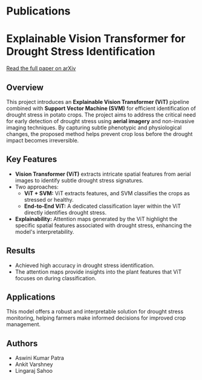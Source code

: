# Publications

# Explainable Vision Transformer for Drought Stress Identification
[Read the full paper on arXiv](https://arxiv.org/abs/2407.21666)
## Overview

This project introduces an **Explainable Vision Transformer (ViT)** pipeline combined with **Support Vector Machine (SVM)** for efficient identification of drought stress in potato crops. The project aims to address the critical need for early detection of drought stress using **aerial imagery** and non-invasive imaging techniques. By capturing subtle phenotypic and physiological changes, the proposed method helps prevent crop loss before the drought impact becomes irreversible.

## Key Features

- **Vision Transformer (ViT)** extracts intricate spatial features from aerial images to identify subtle drought stress signatures.
- Two approaches:
  - **ViT + SVM:** ViT extracts features, and SVM classifies the crops as stressed or healthy.
  - **End-to-End ViT:** A dedicated classification layer within the ViT directly identifies drought stress.
- **Explainability:** Attention maps generated by the ViT highlight the specific spatial features associated with drought stress, enhancing the model's interpretability.

## Results

- Achieved high accuracy in drought stress identification.
- The attention maps provide insights into the plant features that ViT focuses on during classification.
  
## Applications

This model offers a robust and interpretable solution for drought stress monitoring, helping farmers make informed decisions for improved crop management.

## Authors

- Aswini Kumar Patra
- Ankit Varshney
- Lingaraj Sahoo
